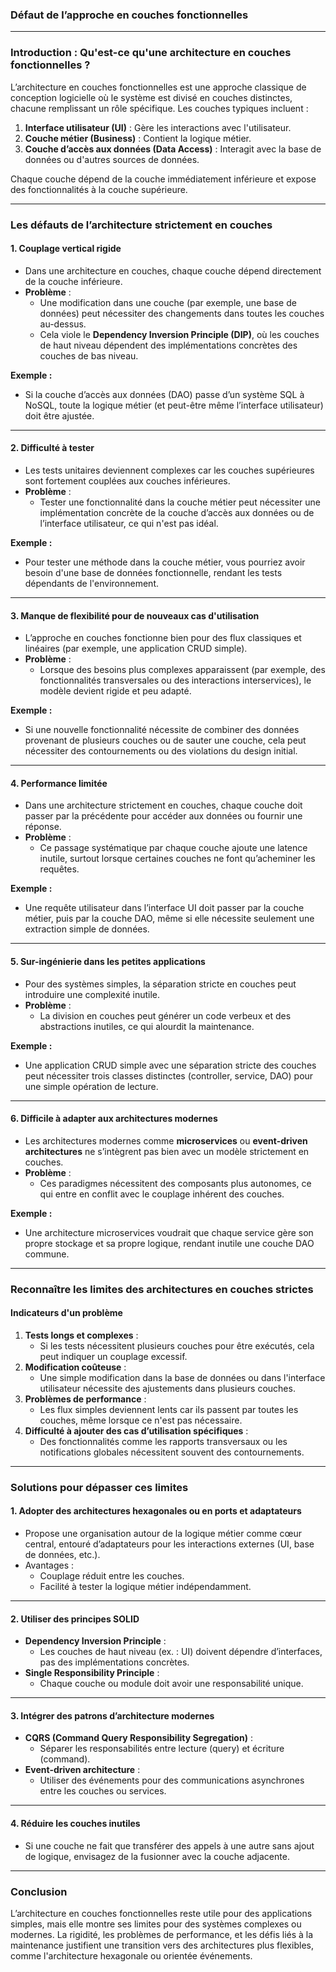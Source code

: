 ### **Défaut de l’approche en couches fonctionnelles**

---

### **Introduction : Qu'est-ce qu'une architecture en couches fonctionnelles ?**
L’architecture en couches fonctionnelles est une approche classique de conception logicielle où le système est divisé en couches distinctes, chacune remplissant un rôle spécifique. Les couches typiques incluent :
1. **Interface utilisateur (UI)** : Gère les interactions avec l'utilisateur.
2. **Couche métier (Business)** : Contient la logique métier.
3. **Couche d’accès aux données (Data Access)** : Interagit avec la base de données ou d'autres sources de données.

Chaque couche dépend de la couche immédiatement inférieure et expose des fonctionnalités à la couche supérieure.

---

### **Les défauts de l’architecture strictement en couches**

#### **1. Couplage vertical rigide**
- Dans une architecture en couches, chaque couche dépend directement de la couche inférieure.
- **Problème** : 
  - Une modification dans une couche (par exemple, une base de données) peut nécessiter des changements dans toutes les couches au-dessus.
  - Cela viole le **Dependency Inversion Principle (DIP)**, où les couches de haut niveau dépendent des implémentations concrètes des couches de bas niveau.

**Exemple :**
- Si la couche d’accès aux données (DAO) passe d’un système SQL à NoSQL, toute la logique métier (et peut-être même l’interface utilisateur) doit être ajustée.

---

#### **2. Difficulté à tester**
- Les tests unitaires deviennent complexes car les couches supérieures sont fortement couplées aux couches inférieures.
- **Problème** :
  - Tester une fonctionnalité dans la couche métier peut nécessiter une implémentation concrète de la couche d’accès aux données ou de l’interface utilisateur, ce qui n'est pas idéal.

**Exemple :**
- Pour tester une méthode dans la couche métier, vous pourriez avoir besoin d'une base de données fonctionnelle, rendant les tests dépendants de l'environnement.

---

#### **3. Manque de flexibilité pour de nouveaux cas d'utilisation**
- L’approche en couches fonctionne bien pour des flux classiques et linéaires (par exemple, une application CRUD simple).
- **Problème** :
  - Lorsque des besoins plus complexes apparaissent (par exemple, des fonctionnalités transversales ou des interactions interservices), le modèle devient rigide et peu adapté.

**Exemple :**
- Si une nouvelle fonctionnalité nécessite de combiner des données provenant de plusieurs couches ou de sauter une couche, cela peut nécessiter des contournements ou des violations du design initial.

---

#### **4. Performance limitée**
- Dans une architecture strictement en couches, chaque couche doit passer par la précédente pour accéder aux données ou fournir une réponse.
- **Problème** :
  - Ce passage systématique par chaque couche ajoute une latence inutile, surtout lorsque certaines couches ne font qu’acheminer les requêtes.

**Exemple :**
- Une requête utilisateur dans l’interface UI doit passer par la couche métier, puis par la couche DAO, même si elle nécessite seulement une extraction simple de données.

---

#### **5. Sur-ingénierie dans les petites applications**
- Pour des systèmes simples, la séparation stricte en couches peut introduire une complexité inutile.
- **Problème** :
  - La division en couches peut générer un code verbeux et des abstractions inutiles, ce qui alourdit la maintenance.

**Exemple :**
- Une application CRUD simple avec une séparation stricte des couches peut nécessiter trois classes distinctes (controller, service, DAO) pour une simple opération de lecture.

---

#### **6. Difficile à adapter aux architectures modernes**
- Les architectures modernes comme **microservices** ou **event-driven architectures** ne s’intègrent pas bien avec un modèle strictement en couches.
- **Problème** :
  - Ces paradigmes nécessitent des composants plus autonomes, ce qui entre en conflit avec le couplage inhérent des couches.

**Exemple :**
- Une architecture microservices voudrait que chaque service gère son propre stockage et sa propre logique, rendant inutile une couche DAO commune.

---

### **Reconnaître les limites des architectures en couches strictes**

#### **Indicateurs d'un problème**
1. **Tests longs et complexes** :
   - Si les tests nécessitent plusieurs couches pour être exécutés, cela peut indiquer un couplage excessif.
2. **Modification coûteuse** :
   - Une simple modification dans la base de données ou dans l'interface utilisateur nécessite des ajustements dans plusieurs couches.
3. **Problèmes de performance** :
   - Les flux simples deviennent lents car ils passent par toutes les couches, même lorsque ce n'est pas nécessaire.
4. **Difficulté à ajouter des cas d’utilisation spécifiques** :
   - Des fonctionnalités comme les rapports transversaux ou les notifications globales nécessitent souvent des contournements.

---

### **Solutions pour dépasser ces limites**

#### **1. Adopter des architectures hexagonales ou en ports et adaptateurs**
- Propose une organisation autour de la logique métier comme cœur central, entouré d’adaptateurs pour les interactions externes (UI, base de données, etc.).
- Avantages :
  - Couplage réduit entre les couches.
  - Facilité à tester la logique métier indépendamment.

---

#### **2. Utiliser des principes SOLID**
- **Dependency Inversion Principle** :
  - Les couches de haut niveau (ex. : UI) doivent dépendre d’interfaces, pas des implémentations concrètes.
- **Single Responsibility Principle** :
  - Chaque couche ou module doit avoir une responsabilité unique.

---

#### **3. Intégrer des patrons d’architecture modernes**
- **CQRS (Command Query Responsibility Segregation)** :
  - Séparer les responsabilités entre lecture (query) et écriture (command).
- **Event-driven architecture** :
  - Utiliser des événements pour des communications asynchrones entre les couches ou services.

---

#### **4. Réduire les couches inutiles**
- Si une couche ne fait que transférer des appels à une autre sans ajout de logique, envisagez de la fusionner avec la couche adjacente.

---

### **Conclusion**
L’architecture en couches fonctionnelles reste utile pour des applications simples, mais elle montre ses limites pour des systèmes complexes ou modernes. La rigidité, les problèmes de performance, et les défis liés à la maintenance justifient une transition vers des architectures plus flexibles, comme l'architecture hexagonale ou orientée événements.
